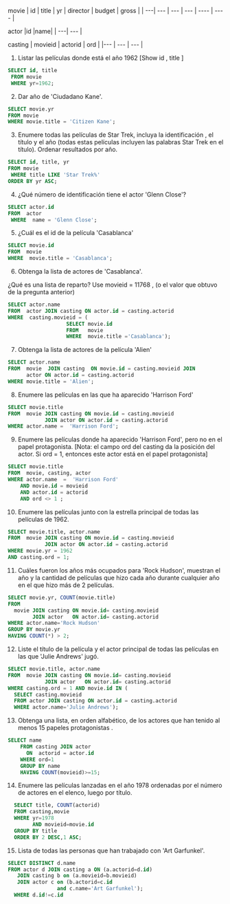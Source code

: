  movie
| id |	title |	yr |	director |	budget	| gross |
| ---|  --- |   --- |   ---   |   ----   |  ----  |


actor
|id	|name|
|  ---|  --- |


casting
| movieid	| actorid |	ord |
|--- | --- | --- |


1. Listar las películas donde está el año 1962 [Show id , title ]
~~~SQL
SELECT id, title
 FROM movie
 WHERE yr=1962;
~~~

2. Dar año de 'Ciudadano Kane'.
~~~SQL
SELECT movie.yr
FROM movie
WHERE movie.title = 'Citizen Kane';
~~~

3. Enumere todas las películas de Star Trek, incluya la identificación , el título y el año (todas estas películas incluyen las 
   palabras Star Trek en el título). Ordenar resultados por año.
~~~SQL
SELECT id, title, yr
FROM movie
 WHERE title LIKE 'Star Trek%'
ORDER BY yr ASC;
~~~

4. ¿Qué número de identificación tiene el actor 'Glenn Close'?
~~~SQL
SELECT actor.id
FROM  actor
 WHERE  name = 'Glenn Close';
~~~

5. ¿Cuál es el id de la película 'Casablanca'
~~~SQL
SELECT movie.id
FROM  movie
WHERE  movie.title = 'Casablanca';
~~~

6. Obtenga la lista de actores de 'Casablanca'.

¿Qué es una lista de reparto?
Use movieid = 11768 , (o el valor que obtuvo de la pregunta anterior)
~~~SQL
SELECT actor.name
FROM  actor JOIN casting ON actor.id = casting.actorid
WHERE  casting.movieid = (  
                   SELECT movie.id
                   FROM   movie
                   WHERE  movie.title ='Casablanca');
~~~

7. Obtenga la lista de actores de la película 'Alien'
~~~SQL
SELECT actor.name
FROM  movie  JOIN casting  ON movie.id = casting.movieid JOIN
      actor ON actor.id = casting.actorid
WHERE movie.title = 'Alien';
~~~

8. Enumere las películas en las que ha aparecido 'Harrison Ford'
~~~SQL
SELECT movie.title
FROM  movie JOIN casting ON movie.id = casting.movieid 
            JOIN actor ON actor.id = casting.actorid
WHERE actor.name =  'Harrison Ford';
~~~

9. Enumere las películas donde ha aparecido 'Harrison Ford', pero no en el papel protagonista. [Nota: el campo ord del casting da 
   la posición del actor. Si ord = 1, entonces este actor está en el papel protagonista]
~~~SQL
SELECT movie.title
FROM  movie, casting, actor
WHERE actor.name  =  'Harrison Ford' 
    AND movie.id = movieid
    AND actor.id = actorid 
    AND ord <> 1 ;
~~~

10. Enumere las películas junto con la estrella principal de todas las películas de 1962.
~~~SQL
SELECT movie.title, actor.name
FROM  movie JOIN casting ON movie.id = casting.movieid 
            JOIN actor ON actor.id = casting.actorid
WHERE movie.yr = 1962 
AND casting.ord = 1;
~~~

11. Cuáles fueron los años más ocupados para 'Rock Hudson', muestran el año y la cantidad de películas que hizo cada año durante 
    cualquier año en el que hizo más de 2 películas.
~~~SQL
SELECT movie.yr, COUNT(movie.title) 
FROM
  movie JOIN casting ON movie.id= casting.movieid
        JOIN actor   ON actor.id= casting.actorid
WHERE actor.name='Rock Hudson'
GROUP BY movie.yr 
HAVING COUNT(*) > 2;
~~~

12. Liste el título de la película y el actor principal de todas las películas en las que 'Julie Andrews' jugó.
~~~SQL
SELECT movie.title, actor.name 
FROM  movie JOIN casting ON movie.id= casting.movieid
            JOIN actor   ON actor.id= casting.actorid
WHERE casting.ord = 1 AND movie.id IN (
  SELECT casting.movieid  
  FROM actor JOIN casting ON actor.id = casting.actorid
  WHERE actor.name='Julie Andrews');
~~~

13. Obtenga una lista, en orden alfabético, de los actores que han tenido al menos 15 papeles protagonistas .
~~~SQL
SELECT name
    FROM casting JOIN actor
      ON  actorid = actor.id
    WHERE ord=1
    GROUP BY name
    HAVING COUNT(movieid)>=15;
~~~


14. Enumere las películas lanzadas en el año 1978 ordenadas por el número de actores en el elenco, luego por título.
~~~SQL
  SELECT title, COUNT(actorid)
  FROM casting,movie                
  WHERE yr=1978
        AND movieid=movie.id
  GROUP BY title
  ORDER BY 2 DESC,1 ASC;

~~~

15. Lista de todas las personas que han trabajado con 'Art Garfunkel'.
~~~SQL
SELECT DISTINCT d.name
FROM actor d JOIN casting a ON (a.actorid=d.id)
   JOIN casting b on (a.movieid=b.movieid)
   JOIN actor c on (b.actorid=c.id 
                and c.name='Art Garfunkel');
  WHERE d.id!=c.id
~~~

